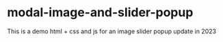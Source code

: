 # modal-image-and-slider-popup

This is a demo html + css and js for an image slider popup update in 2023